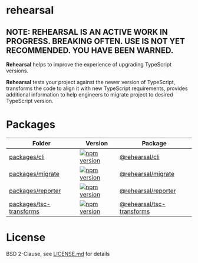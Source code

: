 # rehearsal

## NOTE: REHEARSAL IS AN ACTIVE WORK IN PROGRESS. BREAKING OFTEN. USE IS NOT YET RECOMMENDED. YOU HAVE BEEN WARNED.

**Rehearsal** helps to improve the experience of upgrading TypeScript versions.

**Rehearsal** tests your project against the newer version of TypeScript,
transforms the code to align it with new TypeScript requirements,
provides additional information to help engineers to migrate project to desired TypeScript version.

# Packages

| Folder                                                      | Version                                                                                                                                | Package                                                                                    |
|-------------------------------------------------------------|----------------------------------------------------------------------------------------------------------------------------------------|--------------------------------------------------------------------------------------------|
| [packages/cli](./packages/cli/)                             | [![npm version](https://badge.fury.io/js/@rehearsal%2Fcli.svg)](https://badge.fury.io/js/@rehearsal%2Fcli)                             | [@rehearsal/cli](https://www.npmjs.com/package/@rehearsal/cli)                             |
| [packages/migrate](./packages/migrate/) | [![npm version](https://badge.fury.io/js/@rehearsal%2Fmigrate.svg)](https://badge.fury.io/js/@rehearsal%2Fmigrate) | [@rehearsal/migrate](https://www.npmjs.com/package/@rehearsal/migrate) |
| [packages/reporter](./packages/reporter/)                   | [![npm version](https://badge.fury.io/js/@rehearsal%2Freporter.svg)](https://badge.fury.io/js/@rehearsal%2Freporter)                   | [@rehearsal/reporter](https://www.npmjs.com/package/@rehearsal/reporter)                   |
| [packages/tsc-transforms](./packages/tsc-transforms/)       | [![npm version](https://badge.fury.io/js/@rehearsal%2Ftsc-transforms.svg)](https://badge.fury.io/js/@rehearsal%2Ftsc-transforms)       | [@rehearsal/tsc-transforms](https://www.npmjs.com/package/@rehearsal/tsc-transforms)       |

# License

BSD 2-Clause, see [LICENSE.md](LICENSE.md) for details
